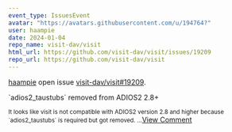 ```yaml
---
event_type: IssuesEvent
avatar: "https://avatars.githubusercontent.com/u/194764?"
user: haampie
date: 2024-01-04
repo_name: visit-dav/visit
html_url: https://github.com/visit-dav/visit/issues/19209
repo_url: https://github.com/visit-dav/visit
---
```


<a href='https://github.com/haampie' target='_blank'>haampie</a> open issue <a href='https://github.com/visit-dav/visit/issues/19209' target='_blank'>visit-dav/visit#19209</a>.

<p>`adios2_taustubs` removed from ADIOS2 2.8+</p><small>It looks like visit is not compatible with ADIOS2 version 2.8 and higher because `adios2_taustubs` is required but got removed....</small><a href='https://github.com/visit-dav/visit/issues/19209' target='_blank'>View Comment</a>